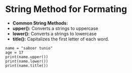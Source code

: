 # String Method for Formating
- **Common String Methods:**
 - **upper():** Converts a strings to uppercase
 - **lower():** Converts a strings to lowercase
 - **title():** Capitalizes the first letter of each word.
```
name = "saboor tunio"
age = 17
print(name.upper())
print(name.lower())
print(name.title())
```
